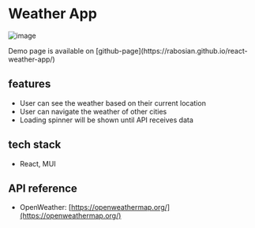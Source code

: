 # Weather App
![image](https://user-images.githubusercontent.com/78003151/188741049-52b132bd-b3f6-42ff-b25a-ad6765840455.png)
<p>
Demo page is available on [github-page](https://rabosian.github.io/react-weather-app/)
</p>

## features
- User can see the weather based on their current location
- User can navigate the weather of other cities
- Loading spinner will be shown until API receives data

## tech stack
- React, MUI

## API reference
- OpenWeather: [https://openweathermap.org/](https://openweathermap.org/)
